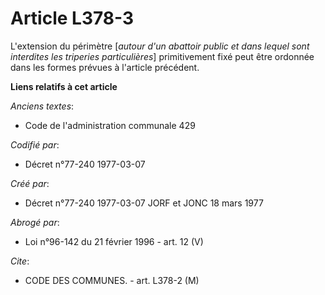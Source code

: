 # Article L378-3

L'extension du périmètre [*autour d'un abattoir public et dans lequel sont interdites les triperies particulières*]
primitivement fixé peut être ordonnée dans les formes prévues à l'article précédent.

**Liens relatifs à cet article**

_Anciens textes_:

  - Code de l'administration communale 429

_Codifié par_:

  - Décret n°77-240 1977-03-07

_Créé par_:

  - Décret n°77-240 1977-03-07 JORF et JONC 18 mars 1977

_Abrogé par_:

  - Loi n°96-142 du 21 février 1996 - art. 12 (V)

_Cite_:

  - CODE DES COMMUNES. - art. L378-2 (M)
